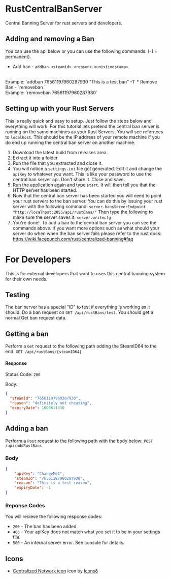 # RustCentralBanServer
Central Banning Server for rust servers and developers.

## Adding and removing a Ban
You can use the api below or you can use the following commands:  (-1 = permanent).
* Add ban - `addban <steamid> <reason> <unixtimestamp>` 
<br>
Example: `addban 76561197960287930 "This is a test ban" -1`
* Remove Ban - `removeban <steamid>` 
<br>
Example: `removeban 76561197960287930`

## Setting up with your Rust Servers
This is really quick and easy to setup. Just follow the steps below and everything will work. For this tutorial lets pretend the central ban server is running on the same machines as your Rust Servers. You will see refernces to `localhost`. This should be the IP address of your remote machine if you do end up running the central ban server on another machine.
<br>
1. Download the latest build from releases area.
2. Extract it into a folder.
3. Run the file that you extracted and close it.
4. You will notice a `settings.ini` file got generated. Edit it and change the `apiKey` to whatever you want. This is like your password to use the central ban server api. Don't share it. Close and save.
5. Run the application again and type `start`. It will then tell you that the HTTP server has been started.
6. Now that the central ban server has been started you will need to point your rust servers to the ban server. You can do this by issuing your rust server with the following command:
```server.bansServerEndpoint "http://localhost:2855/api/rustBans/"```
Then type the following to make sure the server saves it:
```server.writecfg```
7. You're done!. To add a ban to the central ban server you can see the commands above. If you want more options such as what should your server do when when the ban server fails please refer to the rust docs: https://wiki.facepunch.com/rust/centralized-banning#faq

# For Developers
This is for external developers that want to uses this central banning system for their own needs.

## Testing
The ban server has a special "ID" to test if everything is working as it should. Do a ban request on `GET /api/rustBans/test`. You should get a normal Get ban request data.

## Getting a ban
Perform a `Get` request to the following path adding the SteamID64 to the end: `GET /api/rustBans/{steamID64}`

#### Response
Status Code: `200`

Body:
```json
{
  "steamId": "76561197960287930",
  "reason": "definitely not cheating",
  "expiryDate": 1608611830
}
```

## Adding a ban
Perform a `Post` request to the following path with the body below: `POST /api/addRustBans`

### Body
```json
{
    "apiKey": "ChangeMe1",
    "steamId": "76561197960287930",
    "reason": "This is a test reason",
    "expiryDate": -1
}
```

### Reponse Codes
You will recieve the following response codes:
* `200` - The ban has been added.
* `403` - Your apiKey does not match what you set it to be in your settings file.
* `500` - An internal server error. See console for details.

## Icons
* <a target="_blank" href="https://icons8.com/icons/set/centralized-network">Centralized Network icon</a> icon by <a target="_blank" href="https://icons8.com">Icons8</a>